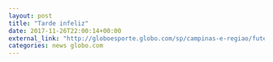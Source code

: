 ```yaml
---
layout: post
title: "Tarde infeliz"
date: 2017-11-26T22:00:14+00:00
external_link: "http://globoesporte.globo.com/sp/campinas-e-regiao/futebol/brasileirao-serie-a/jogo/26-11-2017/ponte-preta-vitoria/"
categories: news globo.com
---
```

